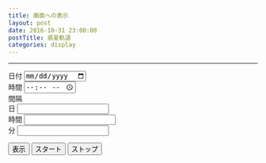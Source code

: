 ```yaml
---
title: 画面への表示
layout: post
date: 2016-10-31 23:00:00
postTitle: 惑星軌道
categories: display
---
```


-------

<div class="row">
<form class="form-inline">
  <div class="form-group col-xs-2">
    <label for="inputDate">日付</label>
    <input type="date" id="inputDate" class="form-control">
  </div>
  <div class="form-group col-xs-2">
    <label for="inputTime">時間</label>
    <input type="time" id="inputTime" class="form-control">
  </div>

  <div class="form-group col-xs-1">
    <label for="inputDays">間隔</label>
  </div>

  <div class="form-group col-xs-1">
    <label for="inputDays">日</label>
    <input type="number" id="inputDays" class="form-control">
  </div>
  <div class="form-group col-xs-1">
    <label for="inputHours">時間</label>
    <input type="number" id="inputHours" class="form-control">
  </div>
  <div class="form-group col-xs-1">
    <label for="inputMinutes">分</label>
    <input type="number" id="inputMinutes" class="form-control">
  </div>
</form>
</div>
<div>
  <button id="run" class="btn btn-info">表示</button>
  <button id="start" class="btn btn-success">スタート</button>
  <button id="stop" class="btn btn-danger">ストップ</button>
</div>

<div id="JED"></div>
<div id="JST"></div>

<div id="canvas01"></div>


<script src="//code.jquery.com/jquery-1.11.3.js"></script>
<script src="{{site.url}}/js/three.js"></script>
<script src="{{site.url}}/js/celestial-calc.js"></script>
<script src="https://dl.dropboxusercontent.com/u/3587259/Code/Threejs/OrbitControls.js"></script>
<script src="http://d3js.org/d3.v3.js"></script>
<script src="{{site.url}}/js/d3draws.js"></script>
<script type="text/javascript" src="http://cdn.mathjax.org/mathjax/latest/MathJax.js?config=TeX-AMS-MML_SVG"></script>
<script src="https://cdn.rawgit.com/google/code-prettify/master/loader/run_prettify.js?skin=sons-of-obsidian"></script>
<script type="text/javascript">
var $window = $(window)
  // make code pretty
  $('pre').addClass('prettyprint');
  $('pre').css({"background":"#111",
                 "font-size":"1.05em",
                    "border":"0px"}
                );
  $('code').css({"font-size":"1.05em","color":"#f00"});
  $('canvas').css({"background":"#fff"});

var height = 600,
    width  = 700;
var pi2 = Math.PI * 2;
var pi = Math.PI;
var aDegree = Math.PI / 180;
var decStep = Math.PI / 18;

var movingFlg = false;
var T;

  planetsElements = [
    {"name":"Mwecury",
      "a":0.38709927,
      "a_cy":0.00000037,
      "e":0.20563593,
      "e_cy":0.00001906,
      "I":7.00497902,
      "I_cy":-0.00594749,
      "L":252.25032350,
      "L_cy":149472.67411175,
      "omega":77.45779628,
      "omega_cy":0.16047689,
      "Omega":48.33076593,
      "Omega_cy":-0.12534081,
      "r":2},
    {"name":"Venus",
      "a":0.72333566,
      "a_cy":0.00000390,
      "e":0.00677672,
      "e_cy":-0.00004107,
      "I":3.39467605,
      "I_cy":-0.00078890,
      "L":181.97909950,
      "L_cy":58517.81538729,
      "omega":0.16047689,
      "omega_cy":0.00268329,
      "Omega":76.67984255,
      "Omega_cy":-0.27769418,
      "r":5},
    {"name":"Earth",
      "a":1.00000261,
      "a_cy":0.00000562,
      "e":0.01671123,
      "e_cy":-0.00004392,
      "I":-0.00078890,
      "I_cy":-0.00001531,
      "L":100.46457166,
      "L_cy":35999.37244981,
      "omega":102.93768193,
      "omega_cy":0.32327364,
      "Omega":0.0,
      "Omega_cy":0.0,
      "r":5.2},
    {"name":"Mars",
      "a":1.52371034,
      "a_cy":0.00001847,
      "e":0.09339410,
      "e_cy":0.00007882,
      "I":1.84969142,
      "I_cy":-0.00813131,
      "L":-4.55343205,
      "L_cy":19140.30268499,
      "omega":-23.947362959,
      "omega_cy":0.44441088,
      "Omega":49.55953891,
      "Omega_cy":-0.29257343,
      "r":3},
    {"name":"Jupiter",
      "a":5.20288700,
      "a_cy":-0.00011607,
      "e":0.04838624,
      "e_cy":-0.00013253,
      "I":1.30439695,
      "I_cy":-0.00183714,
      "L":34.39644051,
      "L_cy":3034.74612775,
      "omega":14.72847983,
      "omega_cy":0.21252668,
      "Omega":100.47390909,
      "Omega_cy":0.20469106,
      "r":30},
    {"name":"Saturn",
      "a":9.53667594,
      "a_cy":-0.00125060,
      "e":0.05386179,
      "e_cy":-0.00050991,
      "I":2.48599187,
      "I_cy":0.00193609,
      "L":49.95424423,
      "L_cy":1222.49362201,
      "omega":92.59887831,
      "omega_cy":-0.41897216,
      "Omega":113.66242448,
      "Omega_cy":-0.28867794,
      "r":25},
    {"name":"Uranus",
      "a":19.18916464,
      "a_cy":-0.00196176,
      "e":0.04725744,
      "e_cy":-0.00004397,
      "I":0.77263783,
      "I_cy":-0.00242939,
      "L":313.23810451,
      "L_cy":428.48202785,
      "omega":170.95427630,
      "omega_cy":0.40805281,
      "Omega":74.01692503,
      "Omega_cy":0.04240589,
      "r":15},
    {"name":"Neptune",
      "a":30.06992276,
      "a_cy":0.00026291,
      "e":0.00859048,
      "e_cy":0.00035372,
      "I":1.77004347,
      "I_cy":0.00035372,
      "L":-55.12002969,
      "L_cy":218.45945325,
      "omega":44.96476227,
      "omega_cy":-0.32241464,
      "Omega":131.78422574,
      "Omega_cy":-0.00508664,
      "r":15},
    {"name":"Pluto",
      "a":39.48211675,
      "a_cy":-0.00031596,
      "e":0.24882730,
      "e_cy":0.00005170,
      "I":17.14001206,
      "I_cy":0.00004818,
      "L":238.92903833,
      "L_cy":145.20780515,
      "omega":224.06891629,
      "omega_cy":-0.04062942,
      "Omega":110.30393684,
      "Omega_cy":-0.01183482,
      "r":20}
  ];

// format Date
function formatDate(year,month,day){

  var yeat0 = year.toString();
  var month0 = month.toString();
  var day0 = day.toString(); 
  if (month0.length < 2){
     month0 = "0" + month0; 
  }
  if (day0.length < 2){
     day0 = "0" + day0; 
  }

  var formatDateString = 
        yeat0 + "-" + month0 + "-" + day0;

  return formatDateString;
}

// format Time 
function formatTime(hour,minute){

  var hour0 = hour.toString();
  var minute0 = minute.toString(); 
  if (hour0.length < 2){
     hour0 = "0" + hour0; 
  }
  if (minute0.length < 2){
     minute0 = "0" + minute0; 
  }

  var formatTimeString = 
        hour0 + ":" + minute0;

  return formatTimeString;
}
var year_,month_,day_,hour_,minute_,date_;

  //日時の取得
  date_ = new Date();
  year_ = date_.getFullYear();
  month_ = date_.getMonth()+1;
  day_ = date_.getDate();
  hour_ = date_.getHours();
  minute_ = date_.getMinutes();
  // 初期値設定

  var dateString = formatDate(year_, month_, day_);
  $("#inputDate").val(dateString);
  var timeString = formatTime(hour_, minute_);
  $("#inputTime").val(timeString);




/**
   惑星軌道と位置
          　　　　**/

var proc1 = function(){
  // シーン追加
  var scene = new THREE.Scene();
  // カメラを追加
  var camera = new THREE.PerspectiveCamera( 50, width / height, 0.1, 10000 );
  camera.position.z = 1000;

  // ライト追加
  var ambLight = new THREE.AmbientLight(0xffff00, 1.0);
  scene.add(ambLight);

   // renderer 追加
  var renderer = new THREE.WebGLRenderer();
  renderer.setSize( width, height );

  document.getElementById("canvas01").appendChild( renderer.domElement );
/*
window.addEventListener('resize', function() {
      renderer.setSize(width, height);
      camera.aspect = width / height;
      camera.updateProjectionMatrix();
});
*/
  // control追加
  controls = new THREE.OrbitControls(camera, renderer.domElement);
  
  // グループ追加
  var group = new THREE.Group();
  var planetGroup = [];
  for (var i = 0; i < 9; i++) {
    var tempG = new THREE.Group();
    planetGroup[i] = tempG;
  };

  // 0 
  //  JED
  var datetime = new Date(year_, month_, day_, hour_,minute_, 0);
  var result = getJED(datetime, 9 );
  T = result.T;
  $("#JED").html("JED= " + result.JED + " T= " + T);

  // 1 
  // 6要素の計算
  function PData(name, x, y, z, r){
    this.name = name;
    this.x = x;
    this.y = y;
    this.z = z;
    this.r = r;
  };

  var aRadian = 180 / pi;
  var para = 50;          

  var planetsData = [];
  var name = [];
  var a = [];
  var e = [];
  var I = [];
  var L = [];
  //var r = [];
  var omega = [];
  var Omega = [];
  var omega_p =[];
  var M = [];

  var pointMesh = [];
  var textMesh = [];

  function move(T){
    //console.log(T);
    group.remove(pointMesh);
    planetsData = [];
  for (var i = 0; i < planetsElements.length; i++) {
    name[i] = planetsElements[i].name;
    a[i] = planetsElements[i].a + planetsElements[i].a_cy * T;
    e[i] = planetsElements[i].e + planetsElements[i].e_cy * T;
    I[i] = planetsElements[i].I + planetsElements[i].I_cy * T;
    L[i] = planetsElements[i].L + planetsElements[i].L_cy * T;
    omega[i] = planetsElements[i].omega + planetsElements[i].omega_cy * T;
    Omega[i] = planetsElements[i].Omega + planetsElements[i].Omega_cy * T;
    var r  = planetsElements[i].r;
    /// degrees -> radians
    I[i] *= aDegree;
    L[i] *= aDegree;
    omega[i] *= aDegree;
    Omega[i] *= aDegree;

    // 2 
    // 近日点引数 ω　( the argument of perihelion) と　
    // 平均近点角 M (mean annomaly) 
    omega_p[i] = omega[i] - Omega[i];
    M[i] = L[i] - omega[i];
    
    // 3 
    // ケプラー方程式の解
    var E0 = M[i] + e[i] * Math.sin(M[i]);
    var E = getE(E0, M[i], e[i]);

    var x1 = a[i] * ( Math.cos(E) - e[i] );
    var y1 = a[i] * Math.sqrt(1 - e[i]*e[i] )* Math.sin(E); 
    var z1 = 0;
    var x_ecl = ( Math.cos(omega_p[i])*Math.cos(Omega[i])
                - Math.sin(omega_p[i])*Math.sin(Omega[i])*Math.cos(I[i])) * x1
              +
                ( -Math.sin(omega_p[i])*Math.cos(Omega[i])
                - Math.cos(omega_p[i])*Math.sin(Omega[i])*Math.cos(I[i])) * y1;
    
    var y_ecl = ( Math.cos(omega_p[i])*Math.sin(Omega[i])
                + Math.sin(omega_p[i])*Math.cos(Omega[i])*Math.cos(I[i])) * x1
              +
                ( -Math.sin(omega_p[i])*Math.sin(Omega[i])
                + Math.cos(omega_p[i])*Math.cos(Omega[i])*Math.cos(I[i])) * y1    ;
    
    var z_ecl = Math.sin(omega_p[i])*Math.cos(I[i]) * x1
              + Math.cos(omega_p[i])*Math.sin(I[i]) * y1; 

    planetsData.push(new PData(name[i],para*x_ecl,para*y_ecl,z_ecl, r));
    

    //console.log(planetsData[i].name);
 };

 



  };
 
 move(T);
 for (var i = 0; i < planetsElements.length; i++) {   
    var orbit = new THREE.Geometry();
 
    for (var j=0; j<=pi2; j+=aDegree){
      var x1 = a[i] * ( Math.cos(j) - e[i] );
      var y1 = a[i] * Math.sqrt(1 - e[i]*e[i] )* Math.sin(j); 
      var z1 = 0;
      var x_ecl = ( Math.cos(omega_p[i])*Math.cos(Omega[i])
                  - Math.sin(omega_p[i])*Math.sin(Omega[i])*Math.cos(I[i])) * x1
                +
                  ( -Math.sin(omega_p[i])*Math.cos(Omega[i])
                  - Math.cos(omega_p[i])*Math.sin(Omega[i])*Math.cos(I[i])) * y1;
    
      var y_ecl = ( Math.cos(omega_p[i])*Math.sin(Omega[i])
                  + Math.sin(omega_p[i])*Math.cos(Omega[i])*Math.cos(I[i])) * x1
                +
                  ( -Math.sin(omega_p[i])*Math.sin(Omega[i])
                  + Math.cos(omega_p[i])*Math.cos(Omega[i])*Math.cos(I[i])) * y1    ;
    
      var z_ecl = Math.sin(omega_p[i])*Math.cos(I[i]) * x1
                  + Math.cos(omega_p[i])*Math.sin(I[i]) * y1; 

      orbit.vertices.push(
        new THREE.Vector3( para*x_ecl, para*y_ecl, z_ecl )
      );
      var material = new THREE.MeshLambertMaterial( {
        color: 0xffffff
      } );
      var orbitLine = new THREE.Line( orbit, material );
      group.add( orbitLine );
    };

  };


  // **** 文字 *****
  var loader = new THREE.FontLoader();
  var font;
  loader.load( '{{site.url}}/fonts/helvetiker_regular.typeface.json',   
    function ( response ) {
      font = response;
      
      // 点ラベル表示
      material = new THREE.MeshPhongMaterial( { color: 0x00ffff } );
      for (var i = 0; i < planetsData.length; i++) {
        if (planetsData[i].name!=null){

          var textGeo = new THREE.TextGeometry( planetsData[i].name, {
            font: font,
            size: 10,
            height: 5
          });    
          textMesh[i] = new THREE.Mesh( textGeo, material );

          textMesh[i].position.x = 1.05*planetsData[i].x; 
          textMesh[i].position.y = 1.05*planetsData[i].y;
          textMesh[i].position.z = 1.05*planetsData[i].z + planetsData[i].r;

//        textMesh[i].rotation.x = aDegree * 90 ;

//        var theta_ = Math.asin(planetsData[i].y/sphereRadius);

          //textMesh[i].rotation.y = theta_ + 3* aDegree * 30;
          var temp = textMesh[i];
          //group.add(temp);
        } 
        var textGeo = new THREE.TextGeometry( ".", {
            font: font,
            size: 10,
            height: 5
          });    
          textMesh[i] = new THREE.Mesh( textGeo, material );
          var temp = textMesh[i];
          //group.add(temp);
      };
       
  });
 /* 
      Points 
              */

  // add Sun's data
  planetsData.push(new PData("Sun", 0,0,0, 5))

  //  Draw points 

  // point material
  var color;
  var tempG = new THREE.Group();
 
  for (var i = 0; i < planetsData.length; i++) {
    
    if(i==9){color=0xff0000}
    else {color=0xffffff}  
    var pointMaterial = new THREE.MeshLambertMaterial( {
      color: color
    } );
    
    var r = (planetsData[i].r==undefined)?4:planetsData[i].r;
    var pointGeometry = new THREE.SphereGeometry( r, 32, 32 );


    if (r) {

      var x = planetsData[i].x;
      var y = planetsData[i].y;
      var z = planetsData[i].z;
 
      pointMesh[i] = new THREE.Mesh( pointGeometry, pointMaterial );
      pointMesh[i].position.set(x, y, z) ; 
      var temp = pointMesh[i];
      tempG = planetGroup[i];
      group.add(temp);
    }

  };

  scene.add( group );
  
  var frame = 0;

  function render() {
    requestAnimationFrame( render );

    renderer.render( scene, camera );

    move(T);

    for (var i = 0; i < planetsData.length; i++) {
      pointMesh[i].position.set(planetsData[i].x, planetsData[i].y, planetsData[i].z) ; 

      //console.log(textmesh[i]);
/*
      var tempR = planetsData[i].r;
        textMesh[i].position.x = 1.05*planetsData[i].x; 
        textMesh[i].position.y = 1.05*planetsData[i].y;
        textMesh[i].position.z = 1.05*planetsData[i].z + planetsData[i].r;
*/
    };

    if (movingFlg) {

        date_.setDate (date_.getDate() + $("#inputDays").val());
        date_.setHours (date_.getHours() + $("#inputHours").val());
        date_.setMinutes (date_.getMinutes() + $("#inputMinutes").val());
        date_.setSeconds (date_.getSeconds() + 1);
        var result = getJED(date_, 9);
        T = result.T;
        $("#JED").html("JED= " + result.JED + " T= " + result.T);
        $("#JST").html( date_ );
     
    }
  
    controls.update();
  }

  render();
}

  proc1();

$("#run").on("click", function(){
  console.log($("#inputTime").val());
  //  JED
  var date_text = $("#inputDate").val().split('-');
  var time_text = $("#inputTime").val().split(':');
  var year = date_text[0];
  var month = date_text[1];
  var day = date_text[2];
  var hour = time_text[0];
  var minute = time_text[1];

  date_ = new Date(year,month,day,hour,minute,0);
  var result = getJED(date_, 9);
  T = result.T;
  $("#JED").html("JED= " + result.JED + " T= " + result.T);
  $("#JST").html( date_ );
  movingFlg = false;
})
$("#start").on("click", function(){
    movingFlg = true;
}) 

$("#stop").on("click", function(){
    movingFlg = false;
}) 


</script>